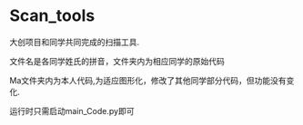 # Scan_tools
大创项目和同学共同完成的扫描工具.



文件名是各同学姓氏的拼音，文件夹内为相应同学的原始代码



Ma文件夹内为本人代码,为适应图形化，修改了其他同学部分代码，但功能没有变化.

运行时只需启动main_Code.py即可
